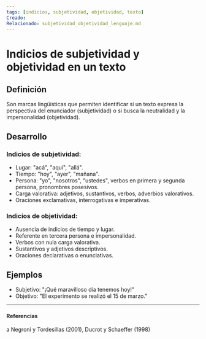 ```yaml
---
tags: [indicios, subjetividad, objetividad, texto]
Creado: 
Relacionado: subjetividad_objetividad_lenguaje.md
---
```


# Indicios de subjetividad y objetividad en un texto

## Definición
Son marcas lingüísticas que permiten identificar si un texto expresa la perspectiva del enunciador (subjetividad) o si busca la neutralidad y la impersonalidad (objetividad).

## Desarrollo
### Indicios de subjetividad:
- Lugar: "acá", "aquí", "allá".
- Tiempo: "hoy", "ayer", "mañana".
- Persona: "yo", "nosotros", "ustedes", verbos en primera y segunda persona, pronombres posesivos.
- Carga valorativa: adjetivos, sustantivos, verbos, adverbios valorativos.
- Oraciones exclamativas, interrogativas e imperativas.

### Indicios de objetividad:
- Ausencia de indicios de tiempo y lugar.
- Referente en tercera persona e impersonalidad.
- Verbos con nula carga valorativa.
- Sustantivos y adjetivos descriptivos.
- Oraciones declarativas o enunciativas.

## Ejemplos
- Subjetivo: "¡Qué maravilloso día tenemos hoy!"
- Objetivo: "El experimento se realizó el 15 de marzo."

---
#### Referencias
a Negroni y Tordesillas (2001), Ducrot y Schaeffer (1998) 